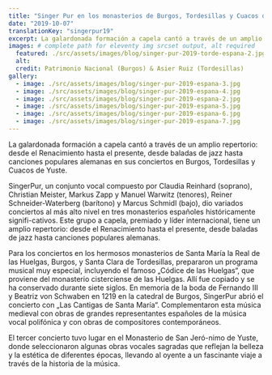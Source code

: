 ```yaml
---
title: "Singer Pur en los monasterios de Burgos, Tordesillas y Cuacos de Yuste"
date: "2019-10-07"
translationKey: "singerpur19"
excerpt: La galardonada formación a capela cantó a través de un amplio repertorio - desde el Renacimiento hasta el presente.
images: # complete path for eleventy img srcset output, alt required
  featured: ./src/assets/images/blog/singer-pur-2019-torde-espana-2.jpg
  alt:
  credit: Patrimonio Nacional (Burgos) & Asier Ruiz (Tordesillas)
gallery:
  - image: ./src/assets/images/blog/singer-pur-2019-espana-3.jpg
  - image: ./src/assets/images/blog/singer-pur-2019-espana-4.jpg
  - image: ./src/assets/images/blog/singer-pur-2019-espana-2.jpg
  - image: ./src/assets/images/blog/singer-pur-2019-espana-5.jpg
  - image: ./src/assets/images/blog/singer-pur-2019-espana-6.jpg
  - image: ./src/assets/images/blog/singer-pur-2019-espana-7.jpg
---
```


La galardonada formación a capela cantó a través de un amplio repertorio: desde el Renacimiento hasta el presente, desde baladas de jazz hasta canciones populares alemanas en sus conciertos en Burgos, Tordesillas y Cuacos de Yuste.

SingerPur, un conjunto vocal compuesto por Claudia Reinhard (soprano), Christian Meister, Markus Zapp y Manuel Warwitz (tenores), Reiner Schneider-Waterberg (barítono) y Marcus Schmidl (bajo), dio variados conciertos al más alto nivel en tres monasterios españoles históricamente signifi-cativos. Este grupo a capela, premiado y líder internacional, tiene un amplio repertorio: desde el Renacimiento hasta el presente, desde baladas de jazz hasta canciones populares alemanas.

Para los conciertos en los hermosos monasterios de Santa María la Real de las Huelgas, Burgos, y Santa Clara de Tordesillas, prepararon un programa musical muy especial, incluyendo el famoso „Códice de las Huelgas“, que proviene del monasterio cisterciense de las Huelgas. Allí fue copiado y se ha conservado durante siete siglos. En memoria de la boda de Fernando III y Beatriz von Schwaben en 1219 en la catedral de Burgos, SingerPur abrió el concierto con „Las Cantigas de Santa María“. Complementaron esta música medieval con obras de grandes representantes españoles de la música vocal polifónica y con obras de compositores contemporáneos.

El tercer concierto tuvo lugar en el Monasterio de San Jeró-nimo de Yuste, donde seleccionaron algunas obras vocales sagradas que reflejan la belleza y la estética de diferentes épocas, llevando al oyente a un fascinante viaje a través de la historia de la música.

